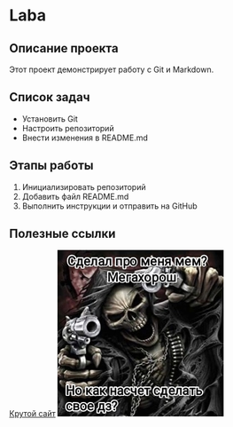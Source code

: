 # Laba
## Описание проекта
Этот проект демонстрирует работу с Git и Markdown.
## Список задач
- Установить Git
- Настроить репозиторий
- Внести изменения в README.md
## Этапы работы
1. Инициализировать репозиторий
2. Добавить файл README.md
3. Выполнить инструкции и отправить на GitHub
## Полезные ссылки
[Крутой сайт](https://author.today)
![Логотип сайта](Лого_l.jpg)
